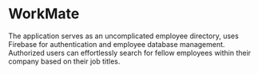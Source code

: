 # WorkMate
The application serves as an uncomplicated employee directory, uses Firebase for authentication and employee database management. Authorized users can effortlessly search for fellow employees within their company based on their job titles.
